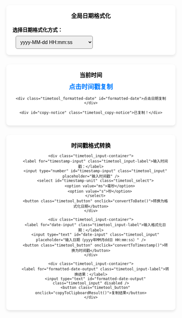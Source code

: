 
<!-- 全局日期格式化选择 -->
<div class="timetool_container">
    <div class="timetool_title">全局日期格式化</div>
    <div class="timetool_input-container">
        <label for="global-date-format" class="timetool_input-label">选择日期格式化方式：</label>
        <select id="global-date-format" class="timetool_select">
            <option value="yyyy-MM-dd HH:mm:ss">yyyy-MM-dd HH:mm:ss</option>
            <option value="yyyy年MM月dd日 HH:mm:ss">yyyy年MM月dd日 HH:mm:ss</option>
            <option value="yyyyMMddHHmmss">yyyyMMddHHmmss</option>
        </select>
    </div>
</div>

<!-- 当前时间区域 -->
<div class="timetool_container">
    <div class="timetool_title">当前时间</div>
    <div class="timetool_timestamp" id="timestamp">点击时间戳复制</div>

    <div class="timetool_formatted-date" id="formatted-date">点击日期复制</div>

    <div id="copy-notice" class="timetool_copy-notice">已复制！</div>
</div>

<!-- 时间戳格式转换区域 -->
<div class="timetool_container">
    <div class="timetool_title">时间戳格式转换</div>
    
    <div class="timetool_input-container">
        <label for="timestamp-input" class="timetool_input-label">输入时间戳：</label>
        <input type="number" id="timestamp-input" class="timetool_input" placeholder="输入时间戳" />
        <select id="timestamp-unit" class="timetool_select">
            <option value="ms">毫秒</option>
            <option value="s">秒</option>
        </select>
        <button class="timetool_button" onclick="convertToDate()">转换为格式化日期</button>
    </div>

    <div class="timetool_input-container">
        <label for="date-input" class="timetool_input-label">输入格式化日期：</label>
        <input type="text" id="date-input" class="timetool_input" placeholder="输入日期（yyyy年MM月dd日 HH:mm:ss）" />
        <button class="timetool_button" onclick="convertToTimestamp()">转换为时间戳</button>
    </div>

    <div class="timetool_input-container">
        <label for="formatted-date-output" class="timetool_input-label">转换结果：</label>
        <input type="text" id="formatted-date-output" class="timetool_input" disabled />
        <button class="timetool_button" onclick="copyToClipboardResult()">复制结果</button>
    </div>
</div>

<script>
    // 初始化全局日期格式
    let globalDateFormat = 'yyyy-MM-dd HH:mm:ss'; // 默认格式

    // 更新时间戳和日期的函数
    function updateTime() {
        const now = new Date();
        const timestamp = now.getTime(); // 获取时间戳
        const formattedDate = formatDate(now); // 格式化日期

        // 更新页面显示
        document.getElementById('timestamp').textContent = timestamp;
        document.getElementById('formatted-date').textContent = formattedDate;
    }

    // 格式化日期的函数
    function formatDate(date) {
        const year = date.getFullYear();
        const month = String(date.getMonth() + 1).padStart(2, '0');
        const day = String(date.getDate()).padStart(2, '0');
        const hours = String(date.getHours()).padStart(2, '0');
        const minutes = String(date.getMinutes()).padStart(2, '0');
        const seconds = String(date.getSeconds()).padStart(2, '0');

    // 根据全局日期格式进行格式化
    if (globalDateFormat === 'yyyy-MM-dd HH:mm:ss') {
        return `${year}-${month}-${day} ${hours}:${minutes}:${seconds}`;
    } else if (globalDateFormat === 'yyyy年MM月dd日 HH:mm:ss') {
        return `${year}年${month}月${day}日 ${hours}:${minutes}:${seconds}`;
    } else if (globalDateFormat === 'yyyyMMddHHmmss') {
        return `${year}${month}${day}${hours}${minutes}${seconds}`;
    } else {
        return date.toLocaleString();
    }
    }

    // 监听全局日期格式选择变化
    document.getElementById('global-date-format').addEventListener('change', function() {
        globalDateFormat = this.value;
    });

    // 复制到剪贴板的函数
    function copyToClipboard(content) {
        const tempInput = document.createElement('input');
        document.body.appendChild(tempInput);
        tempInput.value = content;
        tempInput.select();
        document.execCommand('copy');
        document.body.removeChild(tempInput);

        // 显示提示
        const copyNotice = document.getElementById('copy-notice');
        copyNotice.style.display = 'block';
        setTimeout(() => {
            copyNotice.style.display = 'none';
        }, 1500);
    }

    // 绑定点击事件
    document.getElementById('timestamp').addEventListener('click', () => {
        const timestamp = document.getElementById('timestamp').textContent;
        copyToClipboard(timestamp);
    });

    document.getElementById('formatted-date').addEventListener('click', () => {
        const formattedDate = document.getElementById('formatted-date').textContent;
        copyToClipboard(formattedDate);
    });

    // 设置定时刷新
    setInterval(updateTime, 1000); // 每秒刷新一次

    // 初始化时显示一次时间
    updateTime();

    // 时间戳转日期
    function convertToDate() {
        const timestamp = document.getElementById('timestamp-input').value;
        const unit = document.getElementById('timestamp-unit').value;
        if (timestamp) {
            const date = new Date(unit === 'ms' ? parseInt(timestamp) : parseInt(timestamp) * 1000);
            const formattedDate = formatDate(date);
            document.getElementById('formatted-date-output').value = formattedDate;
        }
    }

    // 日期转时间戳
    function convertToTimestamp() {
       const dateInput = document.getElementById('date-input').value;
        if (dateInput) {
            let timestamp = 0;
            
            // 处理yyyyMMddHHmmss格式
            if (/^\d{14}$/.test(dateInput)) {
                const year = dateInput.substr(0, 4);
                const month = dateInput.substr(4, 2) - 1; // 月份从0开始
                const day = dateInput.substr(6, 2);
                const hours = dateInput.substr(8, 2);
                const minutes = dateInput.substr(10, 2);
                const seconds = dateInput.substr(12, 2);
                
                const date = new Date(year, month, day, hours, minutes, seconds);
                timestamp = date.getTime();
            } else {
                // 使用Date对象解析其他格式
                const date = new Date(dateInput);
                timestamp = date.getTime();
            }

            if (!isNaN(timestamp)) {
                document.getElementById('formatted-date-output').value = timestamp;
            } else {
                document.getElementById('formatted-date-output').value = '无效日期格式';
            }
        }
    }

    // 复制转换结果到剪贴板
    function copyToClipboardResult() {
        const result = document.getElementById('formatted-date-output').value;
        if (result) {
            copyToClipboard(result);
        }
    }
</script>
<style>
	.timetool_container {
		text-align: center;
		padding: 20px;
		background-color: #fff;
		border-radius: 10px;
		box-shadow: 0 4px 8px rgba(0, 0, 0, 0.1);
		margin-bottom: 30px;
		width: 100%;
		max-width: 500px;
	}

	.timetool_title {
		font-size: 18px;
		font-weight: bold;
		margin-bottom: 10px;
		color: #333;
	}

	.timetool_timestamp, .timetool_formatted-date {
		font-size: 20px;
		margin: 10px 0;
		cursor: pointer;
	}

	.timetool_timestamp {
		font-weight: bold;
		color: #007bff;
	}

	.timetool_formatted-date {
		font-weight: bold;
		color: #28a745;
	}

	.timetool_input-container {
		margin-top: 20px;
		text-align: left;
	}

	.timetool_input-label {
		font-size: 16px;
		margin-bottom: 8px;
		display: block;
		font-weight: bold;
		color: #333;
	}

	.timetool_input {
		width: 100%;
		padding: 10px;
		margin-bottom: 10px;
		font-size: 16px;
		border: 1px solid #ddd;
		border-radius: 5px;
		box-sizing: border-box;
	}

	.timetool_select {
		padding: 10px;
		font-size: 16px;
		border-radius: 5px;
		margin-left: 10px;
	}

	.timetool_button {
		background-color: #007bff;
		color: white;
		border: none;
		padding: 10px 20px;
		font-size: 16px;
		cursor: pointer;
		border-radius: 5px;
	}

	.timetool_button:hover {
		background-color: #0056b3;
	}

	.timetool_copy-notice {
		margin-top: 10px;
		color: green;
		font-size: 14px;
		display: none;
	}
	/* 黑夜模式样式 */
	@media (prefers-color-scheme: dark) {
		.timetool_container {
			background-color: #00000099;
		}
		.timetool_input-label, .timetool_title {
			color: #fff;
		}
	}
	/* 白天模式样式 */
	@media (prefers-color-scheme: light) {
		.timetool_container {
			background-color: #fff;
		}
		.timetool_input-label, .timetool_title {
			color: #000;
		}
	}
</style>
